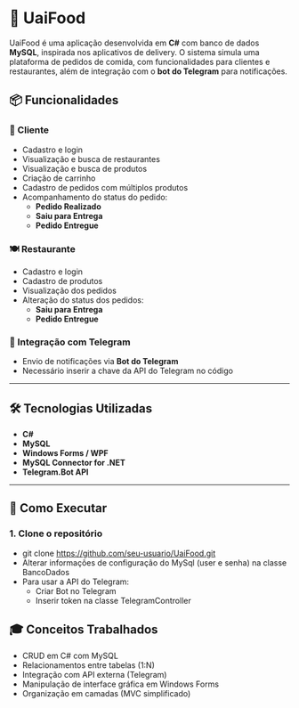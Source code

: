 # 🥘 UaiFood

UaiFood é uma aplicação desenvolvida em **C#** com banco de dados **MySQL**, inspirada nos aplicativos de delivery. O sistema simula uma plataforma de pedidos de comida, com funcionalidades para clientes e restaurantes, além de integração com o **bot do Telegram** para notificações.

## 📦 Funcionalidades

### 👤 Cliente
- Cadastro e login
- Visualização e busca de restaurantes
- Visualização e busca de produtos
- Criação de carrinho
- Cadastro de pedidos com múltiplos produtos
- Acompanhamento do status do pedido:
  - **Pedido Realizado**
  - **Saiu para Entrega**
  - **Pedido Entregue**

### 🍽️ Restaurante
- Cadastro e login
- Cadastro de produtos
- Visualização dos pedidos
- Alteração do status dos pedidos:
  - **Saiu para Entrega**
  - **Pedido Entregue**

### 🤖 Integração com Telegram
- Envio de notificações via **Bot do Telegram**
- Necessário inserir a chave da API do Telegram no código

---

## 🛠️ Tecnologias Utilizadas

- **C#**
- **MySQL**
- **Windows Forms / WPF** 
- **MySQL Connector for .NET**
- **Telegram.Bot API**

---

## 🚀 Como Executar

### 1. Clone o repositório
- git clone https://github.com/seu-usuario/UaiFood.git
- Alterar informações de configuração do MySql (user e senha) na classe BancoDados
- Para usar a API do Telegram:
  - Criar Bot no Telegram
  - Inserir token na classe TelegramController

## 🎓 Conceitos Trabalhados

- CRUD em C# com MySQL
- Relacionamentos entre tabelas (1:N)
- Integração com API externa (Telegram)
- Manipulação de interface gráfica em Windows Forms
- Organização em camadas (MVC simplificado)


